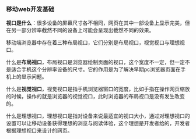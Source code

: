 ### 移动web开发基础

​	**视口是什么**：很多设备的屏幕尺寸各不相同，网页在其中一部设备上显示完美，但在另一部分辨率截然不同的设备上可能会呈现出截然不同的效果。

​	移动端浏览器中存在着三种布局视口，它们分别是布局视口，视觉视口与理想视口。

​	什么是**布局视口**，布局视口是浏览器绘制页面的视口，这个宽度不一定，但一定不是适合手机这个分辨率设备的尺寸。它的作用是为了解决早期pc浏览器页面在手机上的显示问题。

​	什么是**视觉视口**，视觉视口是指手机浏览器窗口的宽度，比如手指在操作网页缩放的时候，操作的就是浏览器的视觉视口，此时浏览器的布局视口是没有发生改变的。

​	什么是理想视口，理想视口是指对设备来说最适宜的视口大小，通过对理想视口的设置可以让移动设备获得理想的浏览与阅读体验，这个理想是开发者给的，开发者根据理想视口来设计的网页。